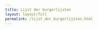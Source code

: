 ```yaml
---
title: Lijst der burgerlijsten
layout: layout/full
permalink: /lijst_der_burgerlijsten.html
--- 
```


